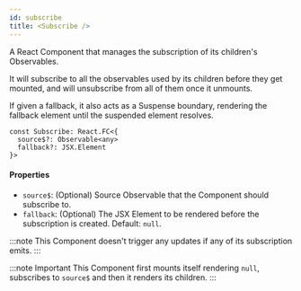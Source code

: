 ```yaml
---
id: subscribe
title: <Subscribe />
---
```


A React Component that manages the subscription of its children's Observables.

It will subscribe to all the observables used by its children before they get 
mounted, and will unsubscribe from all of them once it unmounts.

If given a fallback, it also acts as a Suspense boundary, rendering the fallback
element until the suspended element resolves.

```tsx
const Subscribe: React.FC<{
  source$?: Observable<any>
  fallback?: JSX.Element
}>
```

#### Properties

- `source$`: (Optional) Source Observable that the Component should subscribe to.
- `fallback`: (Optional) The JSX Element to be rendered before the
  subscription is created. Default: `null`.

:::note
This Component doesn't trigger any updates if any of its subscription emits.
:::

:::note Important
This Component first mounts itself rendering `null`, subscribes to `source$` and
then it renders its children.
:::
